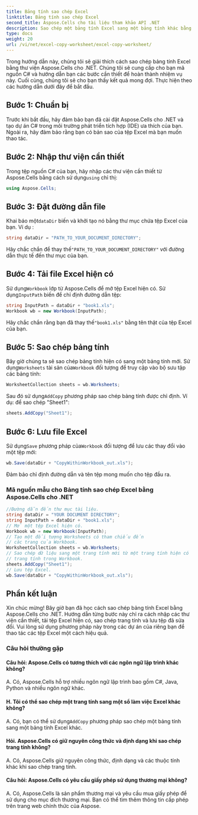```yaml
---
title: Bảng tính sao chép Excel
linktitle: Bảng tính sao chép Excel
second_title: Aspose.Cells cho tài liệu tham khảo API .NET
description: Sao chép một bảng tính Excel sang một bảng tính khác bằng Aspose.Cells for .NET.
type: docs
weight: 20
url: /vi/net/excel-copy-worksheet/excel-copy-worksheet/
---
```


Trong hướng dẫn này, chúng tôi sẽ giải thích cách sao chép bảng tính Excel bằng thư viện Aspose.Cells cho .NET. Chúng tôi sẽ cung cấp cho bạn mã nguồn C# và hướng dẫn bạn các bước cần thiết để hoàn thành nhiệm vụ này. Cuối cùng, chúng tôi sẽ cho bạn thấy kết quả mong đợi. Thực hiện theo các hướng dẫn dưới đây để bắt đầu.

## Bước 1: Chuẩn bị

Trước khi bắt đầu, hãy đảm bảo bạn đã cài đặt Aspose.Cells cho .NET và tạo dự án C# trong môi trường phát triển tích hợp (IDE) ưa thích của bạn. Ngoài ra, hãy đảm bảo rằng bạn có bản sao của tệp Excel mà bạn muốn thao tác.

## Bước 2: Nhập thư viện cần thiết

 Trong tệp nguồn C# của bạn, hãy nhập các thư viện cần thiết từ Aspose.Cells bằng cách sử dụng`using` chỉ thị:

```csharp
using Aspose.Cells;
```

## Bước 3: Đặt đường dẫn file

 Khai báo một`dataDir` biến và khởi tạo nó bằng thư mục chứa tệp Excel của bạn. Ví dụ :

```csharp
string dataDir = "PATH_TO_YOUR_DOCUMENT_DIRECTORY";
```

 Hãy chắc chắn để thay thế`"PATH_TO_YOUR_DOCUMENT_DIRECTORY"` với đường dẫn thực tế đến thư mục của bạn.

## Bước 4: Tải file Excel hiện có

 Sử dụng`Workbook` lớp từ Aspose.Cells để mở tệp Excel hiện có. Sử dụng`InputPath` biến để chỉ định đường dẫn tệp:

```csharp
string InputPath = dataDir + "book1.xls";
Workbook wb = new Workbook(InputPath);
```

 Hãy chắc chắn rằng bạn đã thay thế`"book1.xls"` bằng tên thật của tệp Excel của bạn.

## Bước 5: Sao chép bảng tính

 Bây giờ chúng ta sẽ sao chép bảng tính hiện có sang một bảng tính mới. Sử dụng`Worksheets` tài sản của`Workbook` đối tượng để truy cập vào bộ sưu tập các bảng tính:

```csharp
WorksheetCollection sheets = wb.Worksheets;
```

 Sau đó sử dụng`AddCopy` phương pháp sao chép bảng tính được chỉ định. Ví dụ: để sao chép "Sheet1":

```csharp
sheets.AddCopy("Sheet1");
```

## Bước 6: Lưu file Excel

 Sử dụng`Save` phương pháp của`Workbook` đối tượng để lưu các thay đổi vào một tệp mới:

```csharp
wb.Save(dataDir + "CopyWithinWorkbook_out.xls");
```

Đảm bảo chỉ định đường dẫn và tên tệp mong muốn cho tệp đầu ra.

### Mã nguồn mẫu cho Bảng tính sao chép Excel bằng Aspose.Cells cho .NET 

```csharp
//Đường dẫn đến thư mục tài liệu.
string dataDir = "YOUR DOCUMENT DIRECTORY";
string InputPath = dataDir + "book1.xls";
// Mở một tệp Excel hiện có.
Workbook wb = new Workbook(InputPath);
// Tạo một đối tượng Worksheets có tham chiếu đến
// các trang của Workbook.
WorksheetCollection sheets = wb.Worksheets;
// Sao chép dữ liệu sang một trang tính mới từ một trang tính hiện có
// trang tính trong Workbook.
sheets.AddCopy("Sheet1");
// Lưu tệp Excel.
wb.Save(dataDir + "CopyWithinWorkbook_out.xls");
```

## Phần kết luận

Xin chúc mừng! Bây giờ bạn đã học cách sao chép bảng tính Excel bằng Aspose.Cells cho .NET. Hướng dẫn từng bước này chỉ ra cách nhập các thư viện cần thiết, tải tệp Excel hiện có, sao chép trang tính và lưu tệp đã sửa đổi. Vui lòng sử dụng phương pháp này trong các dự án của riêng bạn để thao tác các tệp Excel một cách hiệu quả.

### Câu hỏi thường gặp

#### Câu hỏi: Aspose.Cells có tương thích với các ngôn ngữ lập trình khác không?

A. Có, Aspose.Cells hỗ trợ nhiều ngôn ngữ lập trình bao gồm C#, Java, Python và nhiều ngôn ngữ khác.

#### H. Tôi có thể sao chép một trang tính sang một sổ làm việc Excel khác không?

A.  Có, bạn có thể sử dụng`AddCopy` phương pháp sao chép một bảng tính sang một bảng tính Excel khác.

#### Hỏi. Aspose.Cells có giữ nguyên công thức và định dạng khi sao chép trang tính không?

A. Có, Aspose.Cells giữ nguyên công thức, định dạng và các thuộc tính khác khi sao chép trang tính.

#### Câu hỏi: Aspose.Cells có yêu cầu giấy phép sử dụng thương mại không?

A. Có, Aspose.Cells là sản phẩm thương mại và yêu cầu mua giấy phép để sử dụng cho mục đích thương mại. Bạn có thể tìm thêm thông tin cấp phép trên trang web chính thức của Aspose.